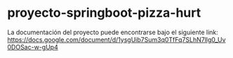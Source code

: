 # proyecto-springboot-pizza-hurt

La documentación del proyecto puede encontrarse bajo el siguiente link:
https://docs.google.com/document/d/1ysgUib7Sum3q0TfFq7SLhN7llg0_Uv0DOSac-w-gUp4
